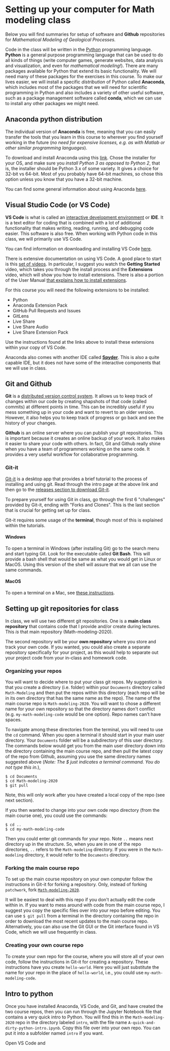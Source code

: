 # Setting up your computer for Math modeling class

Below you will find summaries for setup of software and **Github** repositories for *Mathematical Modeling of Geological Processes.* 

Code in the class will be written in the [Python](http://www.python.org) programming language. **Python** is a general purpose programming language that can be used to do all kinds of things (write computer games, generate websites, data analysis and visualization, and even for *mathematical modeling!*). There are many packages available for Python that extend its basic functionality. We will need many of these packages for the exercises in this course. To make our lives easier, we will install a specific *distribution* of Python called **Anaconda**, which includes most of the packages that we will need for scientific programming in Python and also includes a variety of other useful software, such as a package management software called **conda**, which we can use to install any other packages we might need.

## Anaconda python distribution

The individual version of **Anaconda**  is free, meaning that you can easily transfer the tools that you learn in this course to wherever you find yourself working in the future (*no need for expensive licenses, e.g. as with Matlab or other similar programming languages*). 

To download and install Anaconda using this [link](https://www.anaconda.com/products/individual). Chose the installer for your OS, and make sure you *install Python 3 as opposed to Python 2*, that is, the installer should be Python 3.x of some variety. It gives a choice for 32-bit vs 64-bit. Most of you probably have 64-bit machines, so chose this option unless you know that you have a 32-bit machine. 

You can find some general information about using Anaconda [here](https://docs.anaconda.com/anaconda/user-guide/getting-started/).

## Visual Studio Code (or VS Code)

**VS Code** is what is called an [interactive development environment](https://en.wikipedia.org/wiki/Integrated_development_environment) or **IDE**. It is a text editor for coding that is combined with a lot of additional functionality that makes writing, reading, running, and debugging code easier. This software is also free. When working with Python code in this class, we will primarily use VS Code.

You can find information on downloading and installing VS Code [here](https://code.visualstudio.com/).

There is extensive documentation on using VS Code. A good place to start is this [set of videos](https://code.visualstudio.com/docs/getstarted/introvideos). In particular, I suggest you watch the **Getting Started** video, which takes you through the install process and the **Extensions** video, which will show you how to install extensions. There is also a portion of the User Manual [that explains how to install extensions](https://code.visualstudio.com/docs/editor/extension-gallery).

For this course you will need the following extensions to be installed:

* Python
* Anaconda Extension Pack
* GitHub Pull Requests and Issues
* GitLens
* Live Share
* Live Share Audio
* Live Share Extension Pack

Use the instructions found at the links above to install these extensions within your copy of VS Code.

Anaconda also comes with another IDE called **[Spyder](https://www.spyder-ide.org/)**. This is also a quite capable IDE, but it does not have some of the interactive components that we will use in class.

## Git and Github

**Git** is a [distributed version control system](https://www.atlassian.com/git/tutorials/what-is-version-control). It allows us to keep track of changes within our code by creating shapshots of that code (called commits) at different points in time. This can be incredibly useful if you mess something up in your code and want to revert to an older version. However, it also helps you to keep track of progress or go back and see the history of your changes. 

**Github** is an online server where you can publish your git repositories. This is important because it creates an online backup of your work. It also makes it easier to share your code with others. In fact, Git and Github really shine when you have a team of programmers working on the same code. It provides a very useful workflow for collaborative programming.

### Git-it

[Git-it](https://github.com/jlord/git-it-electron) is a desktop app that provides a brief tutorial to the process of installing and using git. Read through the intro page at the above link and then go to the [releases section to download Git-it](http://github.com/jlord/git-it-electron/releases).

To prepare yourself for using Git in class, go through the first 6 "challenges" provided by Git-it, ending with "Forks and Clones". This is the last section that is crucial for getting set up for class. 

Git-it requires some usage of the **terminal**, though most of this is explained within the tutorials. 

#### **Windows**

To open a terminal in Windows (after installing Git) go to the search menu and start typing Git. Look for the executable called **Git Bash**. This will provide a bash shell that would be same as what you would get in Linux or MacOS. Using this version of the shell will assure that we all can use the same commands.

#### **MacOS**

To open a terminal on a Mac, see [these instructions](https://support.apple.com/guide/terminal/open-or-quit-terminal-apd5265185d-f365-44cb-8b09-71a064a42125/mac).

## Setting up git repositories for class

In class, we will use two different git repositories. One is a **main class repository** that contains code that I provide and/or create during lectures. This *is* that main repository (Math-modeling-2020).  

The second repository will be your **own repository** where you store and track your own code. If you wanted, you could also create a separate repository specifically for your project, as this would help to separate out your project code from your in-class and homework code. 

### Organizing your repos

You will want to decide where to put your class git repos. My suggestion is that you create a directory (i.e. folder) within your `Documents` directory called `Math-Modeling` and then put the repos within this directory (each repo will be in its own directory that has the same name as the repo). The name of the main course repo is `Math-modeling-2020`. You will want to chose a different name for your own repository so that the directory names don't conflict (e.g. `my-math-modeling-code` would be one option). Repo names can't have spaces.

To navigate among these directories from the terminal, you will need to use the `cd` command. When you open a terminal it should start in your main user directory. Your `Documents` folder will be a subdirectory of this user directory. The commands below would get you from the main user directory down into the directory containing the main course repo, and then pull the latest copy of the repo from Github, assuming you use the same directory names suggested above (*Note: The $ just indicates a terminal command. You do not type this in.*),

```
$ cd Documents
$ cd Math-modeling-2020
$ git pull 
```
Note, this will only work after you have created a local copy of the repo (see next section).

If you then wanted to change into your own code repo directory (from the main course one), you could use the commands:

```
$ cd ..
$ cd my-math-modeling-code
```

Then you could enter git commands for your repo. Note `..` means next directory up in the structure. So, when you are in one of the repo directories, `..` refers to the `Math-modeling` directory. If you were in the `Math-modeling` directory, it would refer to the `Documents` directory. 


### Forking the main course repo

To set up the main course repository on your own computer follow the instructions in Git-it for forking a repository. Only, instead of forking `patchwork`, fork [`Math-modeling-2020`](https://github.com/speleophysics/Math-modeling-2020). 

It will be easiest to deal with this repo if you don't actually edit the code within in. If you want to mess around with code from the main course repo, I suggest you copy the specific files over into your repo before editing. You can use `$ git pull` from a terminal in the directory containing the repo in order to download the most recent updates to the main course repo. Alternatively, you can also use the Git GUI or the Git interface found in VS Code, which we will use frequently in class.

### Creating your own course repo

To create your own repo for the course, where you will store all of your own code, follow the instructions in Git-it for creating a repository. These instructions have you create `hello-world`. Here you will just substitute the name for your repo in the place of `hello-world`, i.e., you could use `my-math-modeling-code`.

## Intro to python

Once you have installed Anaconda, VS Code, and Git, and have created the two course repos, then you can run through the Jupyter Notebook file that contains a very quick intro to Python. You will find this in the `Math-modeling-2020` repo in the directory labeled `intro`, with the file name `A-quick-and-dirty-python-intro.ipynb`. Copy this file over into your own repo. You can put it into a subfolder named `intro` if you want. 

Open VS Code and 